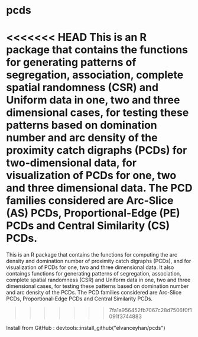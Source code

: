 # pcds
<<<<<<< HEAD
This is an R package that contains the functions for generating patterns of segregation, association, complete spatial randomness (CSR) and Uniform data in one, two and three dimensional cases, for testing these patterns based on domination number and arc density of the proximity catch digraphs (PCDs) for two-dimensional data, for visualization of PCDs for one, two and three dimensional data. The PCD families considered are Arc-Slice (AS) PCDs, Proportional-Edge (PE) PCDs and Central Similarity (CS) PCDs.
=======
This is an R package that contains the functions for computing the arc density and domination number of proximity catch digraphs (PCDs),
and for visualization of PCDs for one, two and three dimensional data. It also contaings functions for generating patterns of segregation, association, complete spatial randomness (CSR) and Uniform data in one, two and three dimensional cases, for testing these patterns based on domination number and arc density of the PCDs. The PCD families considered are Arc-Slice PCDs, Proportional-Edge PCDs and Central Similarity PCDs.
>>>>>>> 7fa1a956452fb7067c28d7506f0f1091f3744883

Install from GitHub :  devtools::install_github("elvanceyhan/pcds")
